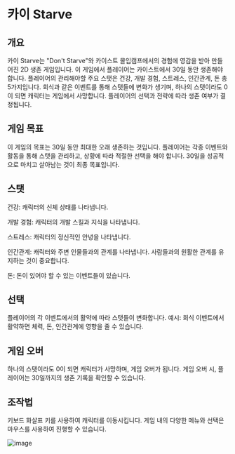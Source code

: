 # 카이 Starve

## 개요
카이 Starve는 "Don't Starve"와 카이스트 몰입캠프에서의 경험에 영감을 받아 만들어진 2D 생존 게임입니다. 이 게임에서 플레이어는 카이스트에서 30일 동안 생존해야 합니다. 플레이어의 관리해야할 주요 스탯은 건강, 개발 경험, 스트레스, 인간관계, 돈 총 5가지입니다. 회식과 같은 이벤트를 통해 스탯들에 변화가 생기며, 하나의 스탯이라도 0이 되면 캐릭터는 게임에서 사망합니다. 플레이어의 선택과 전략에 따라 생존 여부가 결정됩니다.

## 게임 목표
이 게임의 목표는 30일 동안 최대한 오래 생존하는 것입니다. 플레이어는 각종 이벤트와 활동을 통해 스탯을 관리하고, 상황에 따라 적절한 선택을 해야 합니다. 30일을 성공적으로 마치고 살아남는 것이 최종 목표입니다.

## 스탯
건강: 캐릭터의 신체 상태를 나타냅니다.

개발 경험: 캐릭터의 개발 스킬과 지식을 나타냅니다.

스트레스: 캐릭터의 정신적인 안녕을 나타냅니다.

인간관계: 캐릭터와 주변 인물들과의 관계를 나타냅니다. 사람들과의 원활한 관계를 유지하는 것이 중요합니다.

돈: 돈이 있어야 할 수 있는 이벤트들이 있습니다.

## 선택
플레이어의 각 이벤트에서의 활약에 따라 스탯들이 변화합니다.
예시: 회식 이벤트에서 활약하면 체력, 돈, 인간관계에 영향을 줄 수 있습니다.

## 게임 오버
하나의 스탯이라도 0이 되면 캐릭터가 사망하며, 게임 오버가 됩니다. 게임 오버 시, 플레이어는 30일까지의 생존 기록을 확인할 수 있습니다.

## 조작법
키보드 화살표 키를 사용하여 캐릭터를 이동시킵니다. 게임 내의 다양한 메뉴와 선택은 마우스를 사용하여 진행할 수 있습니다.

![image](https://github.com/hyunseo-k/Madcamp_hw3/assets/79782180/da7d1cd3-5bf3-4f01-9bc4-3bb78efe9bb9)
